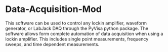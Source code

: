 # Data-Acquisition-Mod
This software can be used to control any lockin amplifier, waveform generator, or LabJack DAQ through the PyVisa python package. The software allows form complete automation of data acquisition when using a lockin amplifier. This includes single point measurements, frequency sweeps, and  time dependent measurements. 
